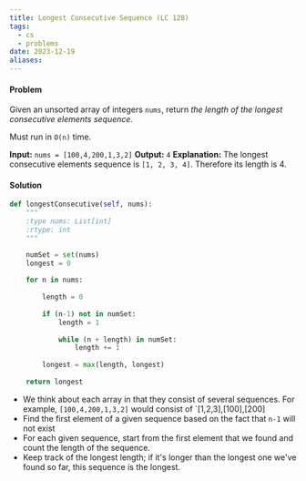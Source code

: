 ```yaml
---
title: Longest Consecutive Sequence (LC 128)
tags:
  - cs
  - problems
date: 2023-12-19
aliases:
---
```

#### Problem
Given an unsorted array of integers `nums`, return _the length of the longest consecutive elements sequence._

Must run in `O(n)` time.

**Input:** `nums = [100,4,200,1,3,2]`
**Output:** `4`
**Explanation:** The longest consecutive elements sequence is `[1, 2, 3, 4]`. Therefore its length is 4.

#### Solution
```python
def longestConsecutive(self, nums):
	"""
	:type nums: List[int]
	:rtype: int
	"""

	numSet = set(nums)
	longest = 0
	
	for n in nums:
	
		length = 0
		
		if (n-1) not in numSet:
			length = 1
			
			while (n + length) in numSet:
				length += 1
			
		longest = max(length, longest)
			
	return longest
```

- We think about each array in that they consist of several sequences. For example, `[100,4,200,1,3,2]` would consist of `[1,2,3],[100],[200]
- Find the first element of a given sequence based on the fact that `n-1` will not exist
- For each given sequence, start from the first element that we found and count the length of the sequence.
- Keep track of the longest length; if it's longer than the longest one we've found so far, this sequence is the longest.